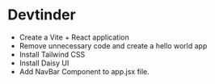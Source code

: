 # Devtinder

- Create a Vite + React application
- Remove unnecessary code and create a hello world app
- Install Tailwind CSS
- Install Daisy UI
- Add NavBar Component to app.jsx file.